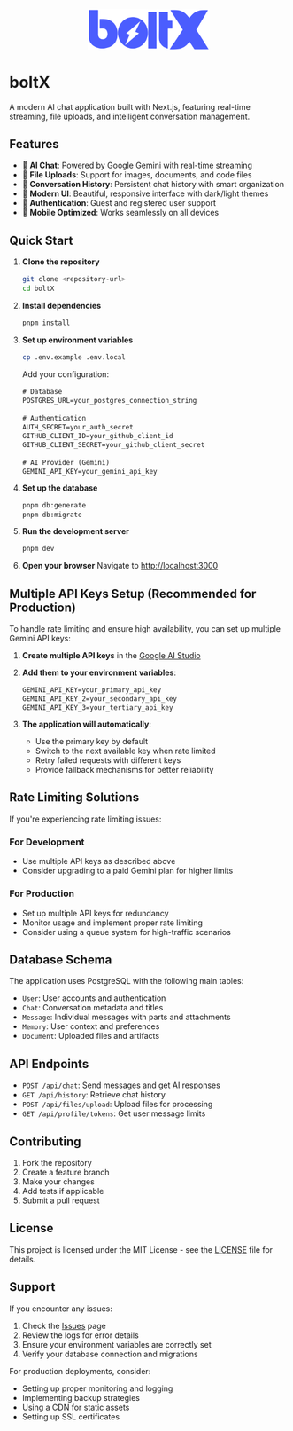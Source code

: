 <div align="center">
  <img src="public/images/dark.svg" alt="boltX logo" width="220" />
</div>

# boltX

A modern AI chat application built with Next.js, featuring real-time streaming, file uploads, and intelligent conversation management.

## Features

- 🤖 **AI Chat**: Powered by Google Gemini with real-time streaming
- 📁 **File Uploads**: Support for images, documents, and code files
- 🔄 **Conversation History**: Persistent chat history with smart organization
- 🎨 **Modern UI**: Beautiful, responsive interface with dark/light themes
- 🔐 **Authentication**: Guest and registered user support
- 📱 **Mobile Optimized**: Works seamlessly on all devices

## Quick Start

1. **Clone the repository**
   ```bash
   git clone <repository-url>
   cd boltX
   ```

2. **Install dependencies**
   ```bash
   pnpm install
   ```

3. **Set up environment variables**
   ```bash
   cp .env.example .env.local
   ```

   Add your configuration:
   ```env
   # Database
   POSTGRES_URL=your_postgres_connection_string
   
   # Authentication
   AUTH_SECRET=your_auth_secret
   GITHUB_CLIENT_ID=your_github_client_id
   GITHUB_CLIENT_SECRET=your_github_client_secret
   
   # AI Provider (Gemini)
   GEMINI_API_KEY=your_gemini_api_key
   ```

4. **Set up the database**
   ```bash
   pnpm db:generate
   pnpm db:migrate
   ```

5. **Run the development server**
   ```bash
   pnpm dev
   ```

6. **Open your browser**
   Navigate to [http://localhost:3000](http://localhost:3000)

## Multiple API Keys Setup (Recommended for Production)

To handle rate limiting and ensure high availability, you can set up multiple Gemini API keys:

1. **Create multiple API keys** in the [Google AI Studio](https://aistudio.google.com/app/apikey)

2. **Add them to your environment variables**:
   ```env
   GEMINI_API_KEY=your_primary_api_key
   GEMINI_API_KEY_2=your_secondary_api_key
   GEMINI_API_KEY_3=your_tertiary_api_key
   ```

3. **The application will automatically**:
   - Use the primary key by default
   - Switch to the next available key when rate limited
   - Retry failed requests with different keys
   - Provide fallback mechanisms for better reliability

## Rate Limiting Solutions

If you're experiencing rate limiting issues:

### For Development
- Use multiple API keys as described above
- Consider upgrading to a paid Gemini plan for higher limits

### For Production
- Set up multiple API keys for redundancy
- Monitor usage and implement proper rate limiting
- Consider using a queue system for high-traffic scenarios

## Database Schema

The application uses PostgreSQL with the following main tables:
- `User`: User accounts and authentication
- `Chat`: Conversation metadata and titles
- `Message`: Individual messages with parts and attachments
- `Memory`: User context and preferences
- `Document`: Uploaded files and artifacts

## API Endpoints

- `POST /api/chat`: Send messages and get AI responses
- `GET /api/history`: Retrieve chat history
- `POST /api/files/upload`: Upload files for processing
- `GET /api/profile/tokens`: Get user message limits

## Contributing

1. Fork the repository
2. Create a feature branch
3. Make your changes
4. Add tests if applicable
5. Submit a pull request

## License

This project is licensed under the MIT License - see the [LICENSE](LICENSE) file for details.

## Support

If you encounter any issues:

1. Check the [Issues](https://github.com/your-repo/boltX/issues) page
2. Review the logs for error details
3. Ensure your environment variables are correctly set
4. Verify your database connection and migrations

For production deployments, consider:
- Setting up proper monitoring and logging
- Implementing backup strategies
- Using a CDN for static assets
- Setting up SSL certificates

